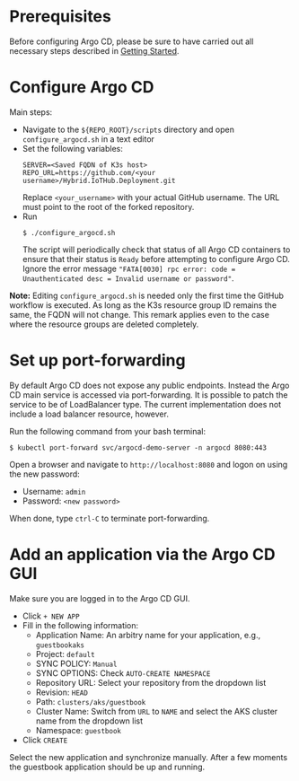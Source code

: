 # Prerequisites
Before configuring Argo CD, please be sure to have carried out all necessary steps described in [Getting Started](./getting-started.md).

# Configure Argo CD
Main steps:

- Navigate to the `${REPO_ROOT}/scripts` directory and open `configure_argocd.sh` in a text editor
- Set the following variables:
  ```
  SERVER=<Saved FQDN of K3s host>
  REPO_URL=https://github.com/<your username>/Hybrid.IoTHub.Deployment.git
  ```
  Replace `<your_username>` with your actual GitHub username.  The URL must point to the root of the forked repository.
- Run
  ```
  $ ./configure_argocd.sh
  ```
  The script will periodically check that status of all Argo CD containers to ensure that their status is `Ready` before attempting to configure Argo CD.  Ignore the error message `"FATA[0030] rpc error: code = Unauthenticated desc = Invalid username or password"`.

**Note:**  Editing `configure_argocd.sh` is needed only the first time the GitHub workflow is executed.  As long as the K3s resource group ID remains the same, the FQDN will not change.  This remark applies even to the case where the resource groups are deleted completely.

# Set up port-forwarding
By default Argo CD does not expose any public endpoints.  Instead the Argo CD main service is accessed via port-forwarding.  It is possible to patch the service to be of LoadBalancer type.  The current implementation does not include a load balancer resource, however.  

Run the following command from your bash terminal:
```
$ kubectl port-forward svc/argocd-demo-server -n argocd 8080:443 
```

Open a browser and navigate to `http://localhost:8080` and logon on using the new password:
- Username: `admin`
- Password: `<new password>`

When done, type `ctrl-C` to terminate port-forwarding.

# Add an application via the Argo CD GUI
Make sure you are logged in to the Argo CD GUI.
- Click `+ NEW APP`
- Fill in the following information:
  - Application Name:  An arbitry name for your application, e.g., `guestbookaks`
  - Project: `default`
  - SYNC POLICY: `Manual`
  - SYNC OPTIONS: Check `AUTO-CREATE NAMESPACE`
  - Repository URL: Select your repository from the dropdown list
  - Revision: `HEAD`
  - Path: `clusters/aks/guestbook`
  - Cluster Name:  Switch from `URL` to `NAME` and select the AKS cluster name from the dropdown list
  - Namespace: `guestbook`
- Click `CREATE`

Select the new application and synchronize manually.  After a few moments the guestbook application should be up and running.
